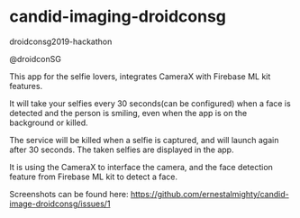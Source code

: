# candid-imaging-droidconsg
droidconsg2019-hackathon

@droidconSG


This app for the selfie lovers, integrates CameraX with Firebase ML kit features.

It will take your selfies every 30 seconds(can be configured) when a face is detected and the person is smiling, even when the app is on the background or killed.

The service will be killed when a selfie is captured, and will launch again after 30 seconds. The taken selfies are displayed in the app.

It is using the CameraX to interface the camera, and the face detection feature from Firebase ML kit to detect a face.

Screenshots can be found here: https://github.com/ernestalmighty/candid-image-droidconsg/issues/1
